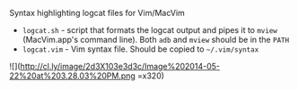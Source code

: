 Syntax highlighting logcat files for Vim/MacVim

- ```logcat.sh``` - script that formats the logcat output and pipes it to ```mview``` (MacVim.app's command line). Both ```adb``` and ```mview``` should be in the ```PATH```
- ```logcat.vim``` - Vim syntax file. Should be copied to ```~/.vim/syntax```

![](http://cl.ly/image/2d3X103e3d3c/Image%202014-05-22%20at%203.28.03%20PM.png =x320)
